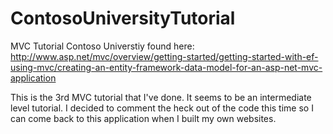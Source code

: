 # ContosoUniversityTutorial
MVC Tutorial Contoso Universtiy found here: http://www.asp.net/mvc/overview/getting-started/getting-started-with-ef-using-mvc/creating-an-entity-framework-data-model-for-an-asp-net-mvc-application

This is the 3rd MVC tutorial that I've done. It seems to be an intermediate level tutorial. I decided to comment the heck out of the code this time so I can come back to this application when I built my own websites. 
